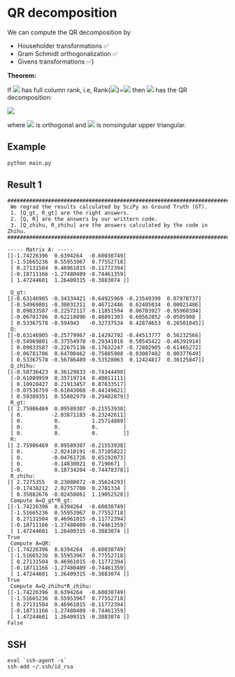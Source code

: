 # QR decomposition
We can compute the QR decomposition by 
* Householder transformations ✅
* Gram Schmidt orthogonalization ✅
* Givens transformations ✅)

**Theorem:**

If <img src="https://render.githubusercontent.com/render/math?math=A \in \mathbb{R}^{m \times n}"> has full column rank, i.e, Rank(<img src="https://render.githubusercontent.com/render/math?math=A">)=<img src="https://render.githubusercontent.com/render/math?math=n"> then <img src="https://render.githubusercontent.com/render/math?math=A"> has the QR decomposition:

<img src="https://render.githubusercontent.com/render/math?math=A = Q \begin{bmatrix}R \\0 \end{bmatrix} = Q_1 R">

where <img src="https://render.githubusercontent.com/render/math?math=Q=[Q_1, Q_2] \in \mathbb{R}^{m \times m}"> is orthogonal and <img src="https://render.githubusercontent.com/render/math?math=R \in \mathbb{R}^{n \times n}"> is nonsingular upper triangular.

## Example
```python
python main.py
```

## Result 1
```
###################################################################################### 
 We regrad the results calculated by SciPy as Ground Truth (GT). 
 1. [Q_gt, R_gt] are the right answers.  
 2. [Q, R] are the answers by our writtern code.  
 3. [Q_zhihu, R_zhihu] are the answers calculated by the code in Zhihu.  
######################################################################################  

----- Matrix A: ----- 
[[-1.74226396  0.6394264  -0.60030749]
 [-1.51665236  0.55953967  0.77552718]
 [ 0.27131504  0.46961015 -0.11772394]
 [-0.18711166 -1.27480409 -0.74461359]
 [ 1.47244601  1.26409315 -0.3883074 ]]

 Q_gt:  
[[-0.63146905 -0.34334421 -0.64925969 -0.23549399  0.07978737]
 [-0.54969801 -0.30031311  0.46712446  0.62405034  0.00021486]
 [ 0.09833587 -0.22572117 -0.11851594  0.06703927 -0.95960394]
 [-0.06781706  0.62210896 -0.48891303  0.60562852 -0.0505908 ]
 [ 0.53367578 -0.594943   -0.32737534  0.42874653  0.26501845]]
 Q:  
[[-0.63146905 -0.25779967 -0.14292792 -0.44513777  0.56232566]
 [-0.54969801 -0.37554978 -0.29341018  0.50545422 -0.46391914]
 [ 0.09833587 -0.22675136 -0.17632247 -0.72802905 -0.61465272]
 [-0.06781706  0.64700462 -0.75885908 -0.03007482  0.00377649]
 [ 0.53367578 -0.56786489 -0.53528063  0.12424817  0.30125847]]
 Q_zhihu:  
[[-0.50736423  0.36129833 -0.74344498]
 [-0.61089959  0.35719714  0.40011111]
 [ 0.10928427  0.21913457  0.07633517]
 [-0.07536759 -0.61843068 -0.44149821]
 [ 0.59309351  0.55802979 -0.29402879]]
 R_gt:  
[[ 2.75906469  0.09589307 -0.21553938]
 [ 0.         -2.03871183 -0.23242611]
 [ 0.          0.          1.25714889]
 [ 0.          0.          0.        ]
 [ 0.          0.          0.        ]]
 R:  
[[ 2.75906469  0.09589307 -0.21553938]
 [ 0.         -2.02410191 -0.37105822]
 [ 0.         -0.04761726  0.65192073]
 [ 0.         -0.14830021  0.7190671 ]
 [-0.          0.18734204 -0.74478378]]
 R_zhihu:  
[[ 2.7275355   0.23088072 -0.35624293]
 [-0.17438212  2.02757708  0.2781334 ]
 [ 0.35882676 -0.02450861  1.19052528]]
 Compute A=Q_gt*R_gt:  
[[-1.74226396  0.6394264  -0.60030749]
 [-1.51665236  0.55953967  0.77552718]
 [ 0.27131504  0.46961015 -0.11772394]
 [-0.18711166 -1.27480409 -0.74461359]
 [ 1.47244601  1.26409315 -0.3883074 ]]
True
 Compute A=QR:  
[[-1.74226396  0.6394264  -0.60030749]
 [-1.51665236  0.55953967  0.77552718]
 [ 0.27131504  0.46961015 -0.11772394]
 [-0.18711166 -1.27480409 -0.74461359]
 [ 1.47244601  1.26409315 -0.3883074 ]]
True
 Compute A=Q_zhihu*R_zhihu:  
[[-1.74226396  0.6394264  -0.60030749]
 [-1.51665236  0.55953967  0.77552718]
 [ 0.27131504  0.46961015 -0.11772394]
 [-0.18711166 -1.27480409 -0.74461359]
 [ 1.47244601  1.26409315 -0.3883074 ]]
False
```

## SSH
```
eval `ssh-agent -s`
ssh-add ~/.ssh/id_rsa
```

